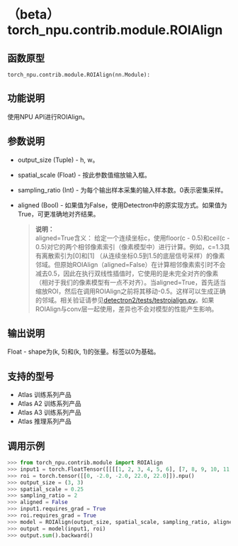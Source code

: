 # （beta）torch_npu.contrib.module.ROIAlign

## 函数原型

```
torch_npu.contrib.module.ROIAlign(nn.Module):
```

## 功能说明

使用NPU API进行ROIAlign。

## 参数说明

- output_size (Tuple) - h, w。
- spatial_scale (Float) - 按此参数值缩放输入框。
- sampling_ratio (Int) - 为每个输出样本采集的输入样本数。0表示密集采样。
- aligned (Bool) - 如果值为False，使用Detectron中的原实现方式。如果值为True，可更准确地对齐结果。

    >**说明：**<br>
    >aligned=True含义：
    >给定一个连续坐标c，使用floor(c - 0.5)和ceil(c - 0.5)对它的两个相邻像素索引（像素模型中）进行计算。例如，c=1.3具有离散索引为[0]和[1] （从连续坐标0.5到1.5的底层信号采样）的像素邻域。但原始ROIAlign（aligned=False）在计算相邻像素索引时不会减去0.5，因此在执行双线性插值时，它使用的是未完全对齐的像素（相对于我们的像素模型有一点不对齐）。当aligned=True，首先适当缩放ROI，然后在调用ROIAlign之前将其移动-0.5。这样可以生成正确的邻域。相关验证请参见[detectron2/tests/testroialign.py](https://github.com/facebookresearch/detectron2/blob/v0.2/tests/layers/test_roi_align.py)。如果ROIAlign与conv层一起使用，差异也不会对模型的性能产生影响。

## 输出说明

Float - shape为(k, 5)和(k, 1)的张量。标签以0为基础。

## 支持的型号

- <term>Atlas 训练系列产品</term>
- <term>Atlas A2 训练系列产品</term>
- <term>Atlas A3 训练系列产品</term>
- <term>Atlas 推理系列产品</term>

## 调用示例

```python
>>> from torch_npu.contrib.module import ROIAlign
>>> input1 = torch.FloatTensor([[[[1, 2, 3, 4, 5, 6], [7, 8, 9, 10, 11, 12], [13, 14, 15, 16, 17, 18], [19, 20, 21, 22, 23, 24], [25, 26, 27, 28, 29, 30], [31, 32, 33, 34, 35, 36]]]]).npu()
>>> roi = torch.tensor([[0, -2.0, -2.0, 22.0, 22.0]]).npu()
>>> output_size = (3, 3)
>>> spatial_scale = 0.25
>>> sampling_ratio = 2
>>> aligned = False
>>> input1.requires_grad = True
>>> roi.requires_grad = True
>>> model = ROIAlign(output_size, spatial_scale, sampling_ratio, aligned=aligned).npu()
>>> output = model(input1, roi)
>>> output.sum().backward()
```

